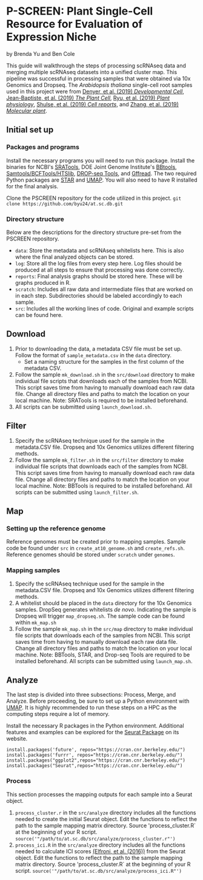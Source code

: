 # P-SCREEN: Plant Single-Cell Resource for Evaluation of Expression Niche
by Brenda Yu and Ben Cole

This guide will walkthrough the steps of processing scRNAseq data and merging multiple scRNAseq datasets into a unified cluster map. This pipeline was successful in processing samples that were obtained via 10x Genomics and Dropseq. The *Arabidopsis thaliana* single-cell root samples used in this project were from [Denyer, et al. (2019) *Developmental Cell*](https://www.sciencedirect.com/science/article/abs/pii/S1534580719301455), [Jean-Baptiste, et al. (2019) *The Plant Cell*](http://www.plantcell.org/content/31/5/993.abstract), [Ryu, et al. (2019) *Plant physiology*](http://www.plantphysiol.org/content/179/4/1444.abstract), [Shulse, et al. (2019) *Cell reports*](https://www.sciencedirect.com/science/article/pii/S2211124719305273), and [Zhang, et al. (2019) *Molecular plant*](https://www.sciencedirect.com/science/article/pii/S1674205219301339). 

## Initial set up

### Packages and programs
Install the necessary programs you will need to run this package. Install the binaries for NCBI's [SRATools](https://github.com/ncbi/sra-tools), DOE Joint Genome Institute's [BBtools](https://jgi.doe.gov/data-and-tools/bbtools/bb-tools-user-guide/), [Samtools/BCFTools/HTSlib](http://www.htslib.org/download/), [DROP-seq Tools](https://github.com/broadinstitute/Drop-seq), and [Gffread](https://github.com/gpertea/gffread). The two required Python packages are [STAR](https://anaconda.org/bioconda/star) and [UMAP](https://umap-learn.readthedocs.io/en/latest/). You will also need to have R installed for the final analysis.

Clone the PSCREEN repository for the code utilized in this project.
```git clone https://github.com/byu24/at.sc.db.git```

### Directory structure
Below are the descriptions for the directory structure pre-set from the PSCREEN repository.

* `data`: Store the metadata and scRNAseq whitelists here. This is also where the final analyzed objects can be stored.
* `log`: Store all the log files from every step here. Log files should be produced at all steps to ensure that processing was done correctly.
* `reports`: Final analysis graphs should be stored here. These will be graphs produced in R.
* `scratch`: Includes all raw data and intermediate files that are worked on in each step. Subdirectories should be labeled accordingly to each sample.
* `src`: Includes all the working lines of code. Original and example scripts can be found here.


## Download
1. Prior to downloading the data, a metadata CSV file must be set up. Follow the format of `sample_metadata.csv` in the `data` directory. 
	* Set a naming structure for the samples in the first column of the metadata CSV. 
2. Follow the sample `mk_download.sh` in the `src/download` directory to make individual file scripts that downloads each of the samples from NCBI. This script saves time from having to manually download each raw data file. Change all directory files and paths to match the location on your local machine. Note: SRATools is required to be installed beforehand. 
3. All scripts can be submitted using `launch_download.sh`.

## Filter
1. Specify the scRNAseq technique used for the sample in the metadata.CSV file. Dropseq and 10x Genomics utilizes different filtering methods.
2. Follow the sample `mk_filter.sh` in the `src/filter` directory to make individual file scripts that downloads each of the samples from NCBI. This script saves time from having to manually download each raw data file. Change all directory files and paths to match the location on your local machine. Note: BBTools is required to be installed beforehand. All scripts can be submitted using `launch_filter.sh`.

## Map
### Setting up the reference genome
Reference genomes must be created prior to mapping samples. Sample code be found under `src` in `create_at10_genome.sh` and `create_refs.sh`. Reference genomes should be stored under `scratch` under `genomes`. 

### Mapping samples
1. Specify the scRNAseq technique used for the sample in the metadata.CSV file. Dropseq and 10x Genomics utilizes different filtering methods.
2. A whitelist should be placed in the `data` directory for the 10x Genomics samples. DropSeq generates whitelists *de novo*. Indicating the sample is Dropseq will trigger `map_dropseq.sh`. The sample code can be found within `mk_map.sh` 
3. Follow the sample `mk_map.sh` in the `src/map` directory to make individual file scripts that downloads each of the samples from NCBI. This script saves time from having to manually download each raw data file. Change all directory files and paths to match the location on your local machine. Note: BBTools, STAR, and Drop-seq Tools are required to be installed beforehand. All scripts can be submitted using `launch_map.sh`.

## Analyze
The last step is divided into three subsections: Process, Merge, and Analyze. Before proceeding, be sure to set up a Python environment with [UMAP](https://umap-learn.readthedocs.io/en/latest/). It is highly recommended to run these steps on a HPC as the computing steps require a lot of memory. 

Install the necessary R packages in the Python environment. Additional features and examples can be explored for the [Seurat Package](https://satijalab.org/seurat/vignettes.html) on its website.
```
install.packages('future', repos="https://cran.cnr.berkeley.edu/")
install.packages('furrr', repos="https://cran.cnr.berkeley.edu/")
install.packages("ggplot2",repos="https://cran.cnr.berkeley.edu/")
install.packages("Seurat",repos="https://cran.cnr.berkeley.edu/")
```

### Process
This section processes the mapping outputs for each sample into a Seurat object. 
1. `process_cluster.r` in the `src/analyze` directory includes all the functions needed to create the initial Seurat object. Edit the functions to reflect the path to the sample mapping matrix directory. Source 'process_cluster.R` at the beginning of your R script.
```source('"/path/to/at.sc.db/src/analyze/process_cluster.r"')```
2. `process_ici.R` in the `src/analyze` directory includes all the functions needed to calculate ICI scores [(Elfroni, et al. (2016))](https://www.ncbi.nlm.nih.gov/pmc/articles/PMC4354993/) from the Seurat object. Edit the functions to reflect the path to the sample mapping matrix directory. Source 'process_cluster.R` at the beginning of your R script.
```source('"/path/to/at.sc.db/src/analyze/process_ici.R"')```










